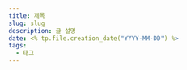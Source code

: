 ```yaml
---
title: 제목
slug: slug
description: 글 설명
date: <% tp.file.creation_date("YYYY-MM-DD") %>
tags:
  - 태그
---
```

